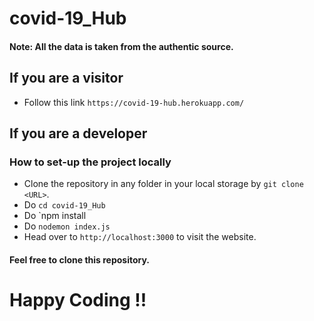 # covid-19_Hub

#### Note: All the data is taken from the authentic source.
## If you are a visitor
* Follow this link `https://covid-19-hub.herokuapp.com/`

## If you are a developer

### How to set-up the project locally
* Clone the repository in any folder in your local storage by `git clone <URL>`.
* Do `cd covid-19_Hub`
* Do `npm install
* Do `nodemon index.js`
* Head over to `http://localhost:3000` to visit the website.

#### Feel free to clone this repository.
# Happy Coding !!
